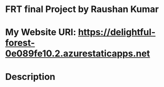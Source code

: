 # FRT final Project by Raushan Kumar 
# My Website URl: https://delightful-forest-0e089fe10.2.azurestaticapps.net

# Description
